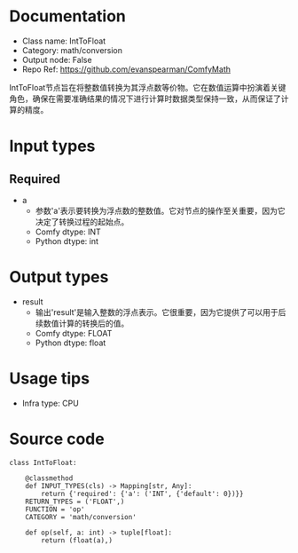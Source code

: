 # Documentation
- Class name: IntToFloat
- Category: math/conversion
- Output node: False
- Repo Ref: https://github.com/evanspearman/ComfyMath

IntToFloat节点旨在将整数值转换为其浮点数等价物。它在数值运算中扮演着关键角色，确保在需要准确结果的情况下进行计算时数据类型保持一致，从而保证了计算的精度。

# Input types
## Required
- a
    - 参数'a'表示要转换为浮点数的整数值。它对节点的操作至关重要，因为它决定了转换过程的起始点。
    - Comfy dtype: INT
    - Python dtype: int

# Output types
- result
    - 输出'result'是输入整数的浮点表示。它很重要，因为它提供了可以用于后续数值计算的转换后的值。
    - Comfy dtype: FLOAT
    - Python dtype: float

# Usage tips
- Infra type: CPU

# Source code
```
class IntToFloat:

    @classmethod
    def INPUT_TYPES(cls) -> Mapping[str, Any]:
        return {'required': {'a': ('INT', {'default': 0})}}
    RETURN_TYPES = ('FLOAT',)
    FUNCTION = 'op'
    CATEGORY = 'math/conversion'

    def op(self, a: int) -> tuple[float]:
        return (float(a),)
```